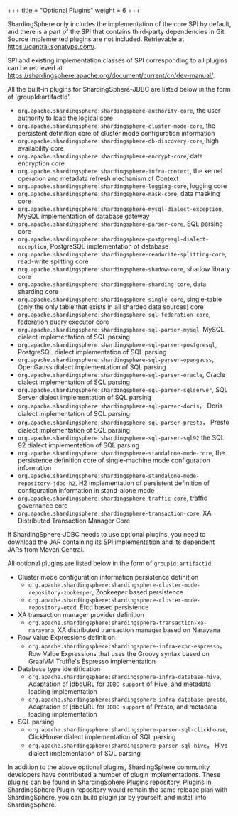 +++
title = "Optional Plugins"
weight = 6
+++

ShardingSphere only includes the implementation of the core SPI by default, and there is a part of the SPI that contains third-party dependencies in Git Source
Implemented plugins are not included. Retrievable at https://central.sonatype.com/.

SPI and existing implementation classes of SPI corresponding to all plugins can be retrieved at https://shardingsphere.apache.org/document/current/cn/dev-manual/.

All the built-in plugins for ShardingSphere-JDBC are listed below in the form of 'groupId:artifactId'.

- `org.apache.shardingsphere:shardingsphere-authority-core`, the user authority to load the logical core
- `org.apache.shardingsphere:shardingsphere-cluster-mode-core`, the persistent definition core of cluster mode configuration information
- `org.apache.shardingsphere:shardingsphere-db-discovery-core`, high availability core
- `org.apache.shardingsphere:shardingsphere-encrypt-core`, data encryption core
- `org.apache.shardingsphere:shardingsphere-infra-context`, the kernel operation and metadata refresh mechanism of Context
- `org.apache.shardingsphere:shardingsphere-logging-core`, logging core
- `org.apache.shardingsphere:shardingsphere-mask-core`, data masking core
- `org.apache.shardingsphere:shardingsphere-mysql-dialect-exception`, MySQL implementation of database gateway
- `org.apache.shardingsphere:shardingsphere-parser-core`, SQL parsing core
- `org.apache.shardingsphere:shardingsphere-postgresql-dialect-exception`, PostgreSQL implementation of database
- `org.apache.shardingsphere:shardingsphere-readwrite-splitting-core`, read-write splitting core
- `org.apache.shardingsphere:shardingsphere-shadow-core`, shadow library core
- `org.apache.shardingsphere:shardingsphere-sharding-core`, data sharding core
- `org.apache.shardingsphere:shardingsphere-single-core`, single-table (only the only table that exists in all sharded data sources) core
- `org.apache.shardingsphere:shardingsphere-sql-federation-core`, federation query executor core
- `org.apache.shardingsphere:shardingsphere-sql-parser-mysql`, MySQL dialect implementation of SQL parsing
- `org.apache.shardingsphere:shardingsphere-sql-parser-postgresql`, PostgreSQL dialect implementation of SQL parsing
- `org.apache.shardingsphere:shardingsphere-sql-parser-opengauss`, OpenGauss dialect implementation of SQL parsing
- `org.apache.shardingsphere:shardingsphere-sql-parser-oracle`, Oracle dialect implementation of SQL parsing
- `org.apache.shardingsphere:shardingsphere-sql-parser-sqlserver`, SQL Server dialect implementation of SQL parsing
- `org.apache.shardingsphere:shardingsphere-sql-parser-doris`， Doris dialect implementation of SQL parsing
- `org.apache.shardingsphere:shardingsphere-sql-parser-presto`， Presto dialect implementation of SQL parsing
- `org.apache.shardingsphere:shardingsphere-sql-parser-sql92`,the SQL 92 dialect implementation of SQL parsing
- `org.apache.shardingsphere:shardingsphere-standalone-mode-core`, the persistence definition core of single-machine mode configuration information
- `org.apache.shardingsphere:shardingsphere-standalone-mode-repository-jdbc-h2`, H2 implementation of persistent definition of configuration information in stand-alone mode
- `org.apache.shardingsphere:shardingsphere-traffic-core`, traffic governance core
- `org.apache.shardingsphere:shardingsphere-transaction-core`, XA Distributed Transaction Manager Core

If ShardingSphere-JDBC needs to use optional plugins, you need to download the JAR containing its SPI implementation and its dependent JARs from Maven Central.

All optional plugins are listed below in the form of `groupId:artifactId`.

- Cluster mode configuration information persistence definition
  - `org.apache.shardingsphere:shardingsphere-cluster-mode-repository-zookeeper`, Zookeeper based persistence
  - `org.apache.shardingsphere:shardingsphere-cluster-mode-repository-etcd`, Etcd based persistence
- XA transaction manager provider definition
  - `org.apache.shardingsphere:shardingsphere-transaction-xa-narayana`, XA distributed transaction manager based on Narayana
- Row Value Expressions definition
  - `org.apache.shardingsphere:shardingsphere-infra-expr-espresso`，Row Value Expressions that uses the Groovy syntax based on GraalVM Truffle's Espresso implementation
- Database type identification
  - `org.apache.shardingsphere:shardingsphere-infra-database-hive`, Adaptation of jdbcURL for `JDBC support` of Hive, and metadata loading implementation
  - `org.apache.shardingsphere:shardingsphere-infra-database-presto`, Adaptation of jdbcURL for `JDBC support` of Presto, and metadata loading implementation
- SQL parsing
  - `org.apache.shardingsphere:shardingsphere-parser-sql-clickhouse`, ClickHouse dialect implementation of SQL parsing
  - `org.apache.shardingsphere:shardingsphere-parser-sql-hive`， Hive dialect implementation of SQL parsing

In addition to the above optional plugins, ShardingSphere community developers have contributed a number of plugin implementations. These plugins can be found in [ShardingSphere Plugins](https://github.com/apache/shardingsphere-plugin) repository. Plugins in ShardingSphere Plugin repository would remain the same release plan with ShardingSphere, you can build plugin jar by yourself, and install into ShardingSphere.

